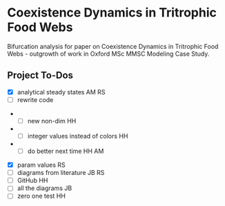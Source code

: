# Coexistence Dynamics in Tritrophic Food Webs
Bifurcation analysis for paper on Coexistence Dynamics in Tritrophic Food Webs - outgrowth of work in Oxford MSc MMSC Modeling Case Study.


## Project To-Dos
- [x] analytical steady states AM RS
- [ ] rewrite code
- - [ ] new non-dim HH
- - [ ] integer values instead of colors HH
- - [ ] do better next time HH AM
- [x] param values RS
- [ ] diagrams from literature JB RS
- [ ] GitHub HH
- [ ] all the diagrams JB
- [ ] zero one test HH